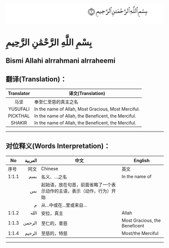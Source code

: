 ![001_001](images/001_001.gif)

# بِسْمِ اللَّهِ الرَّحْمَٰنِ الرَّحِيمِ

## Bismi Allahi alrrahmani alrraheemi

## 翻译(Translation)：

|Translator | 译文(Translation)|
|:---:|---|
| 马坚 | 奉至仁至慈的真主之名|
|YUSUFALI | In the name of Allah, Most Gracious, Most Merciful.|
|PICKTHAL | In the name of Allah, the Beneficent, the Merciful.|
|SHAKIR | In the name of Allah, the Beneficent, the Merciful.|

---

## 对位释义(Words Interpretation)：

|No | العربية | 中文 | English|
|---|---:|---|---|
|序号|阿文|Chinese|英文|
|1:1.1 | بسم | 名义、…之名 | In the name of|
| | بس | 起始语，放在句首，前面省略了一个表示动作的主语，表示（动作，行为）开始 | |
| | م | 从...中或在...里或来自... ||
|1:1.2 | الله | 安拉，真主 | Allah|
|1:1.3 | الرحمن | 至仁的，普慈 | Most Gracious, the Beneficent|
|1:1.4 | الرحيم | 至慈的，特慈 | Most/the Merciful|

---
